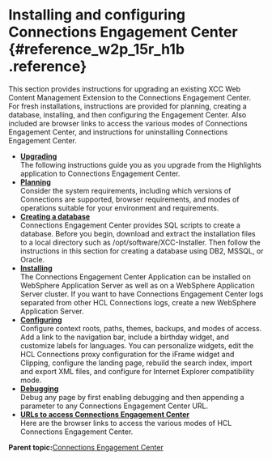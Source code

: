 # Installing and configuring Connections Engagement Center {#reference_w2p_15r_h1b .reference}

This section provides instructions for upgrading an existing XCC Web Content Management Extension to the Connections Engagement Center. For fresh installations, instructions are provided for planning, creating a database, installing, and then configuring the Engagement Center. Also included are browser links to access the various modes of Connections Engagement Center, and instructions for uninstalling Connections Engagement Center.

-   **[Upgrading](../../connectors/icec/cec-inst-upgrade.md)**  
The following instructions guide you as you upgrade from the Highlights application to Connections Engagement Center.
-   **[Planning](../../connectors/icec/cec-inst-planning.md)**  
Consider the system requirements, including which versions of Connections are supported, browser requirements, and modes of operations suitable for your environment and requirements.
-   **[Creating a database](../../connectors/icec/cec-inst-creating-database.md)**  
Connections Engagement Center provides SQL scripts to create a database. Before you begin, download and extract the installation files to a local directory such as /opt/software/XCC-Installer. Then follow the instructions in this section for creating a database using DB2, MSSQL, or Oracle.
-   **[Installing](../../connectors/icec/cec-inst-installing.md)**  
The Connections Engagement Center Application can be installed on WebSphere Application Server as well as on a WebSphere Application Server cluster. If you want to have Connections Engagement Center logs separated from other HCL Connections logs, create a new WebSphere Application Server.
-   **[Configuring](../../connectors/icec/cec-inst-configuring.md)**  
Configure context roots, paths, themes, backups, and modes of access. Add a link to the navigation bar, include a birthday widget, and customize labels for languages. You can personalize widgets, edit the HCL Connections proxy configuration for the iFrame widget and Clipping, configure the landing page, rebuild the search index, import and export XML files, and configure for Internet Explorer compatibility mode.
-   **[Debugging](../../connectors/icec/onprem-cec-inst-debugging.md)**  
Debug any page by first enabling debugging and then appending a parameter to any Connections Engagement Center URL.
-   **[URLs to access Connections Engagement Center](../../connectors/icec/onprem-cec-urls-to-access-icec.md)**  
Here are the browser links to access the various modes of HCL Connections Engagement Center.

**Parent topic:**[Connections Engagement Center](../../connectors/icec/icec_welcome.md)

